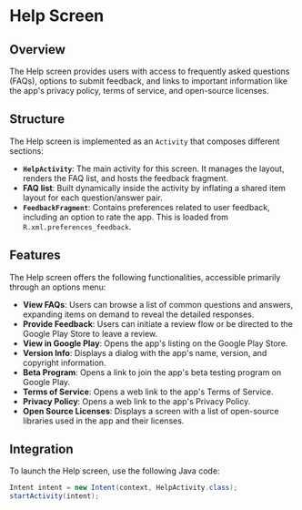 # Help Screen

## Overview
The Help screen provides users with access to frequently asked questions (FAQs), options to submit feedback, and links to important information like the app's privacy policy, terms of service, and open-source licenses.

## Structure
The Help screen is implemented as an `Activity` that composes different sections:
-   **`HelpActivity`**: The main activity for this screen. It manages the layout, renders the FAQ list, and hosts the feedback fragment.
-   **FAQ list**: Built dynamically inside the activity by inflating a shared item layout for each question/answer pair.
-   **`FeedbackFragment`**: Contains preferences related to user feedback, including an option to rate the app. This is loaded from `R.xml.preferences_feedback`.

## Features
The Help screen offers the following functionalities, accessible primarily through an options menu:
-   **View FAQs**: Users can browse a list of common questions and answers, expanding items on demand to reveal the detailed responses.
-   **Provide Feedback**: Users can initiate a review flow or be directed to the Google Play Store to leave a review.
-   **View in Google Play**: Opens the app's listing on the Google Play Store.
-   **Version Info**: Displays a dialog with the app's name, version, and copyright information.
-   **Beta Program**: Opens a link to join the app's beta testing program on Google Play.
-   **Terms of Service**: Opens a web link to the app's Terms of Service.
-   **Privacy Policy**: Opens a web link to the app's Privacy Policy.
-   **Open Source Licenses**: Displays a screen with a list of open-source libraries used in the app and their licenses.

## Integration
To launch the Help screen, use the following Java code:
```java
Intent intent = new Intent(context, HelpActivity.class);
startActivity(intent);
```
